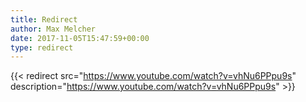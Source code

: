 ```yaml
---
title: Redirect
author: Max Melcher
date: 2017-11-05T15:47:59+00:00
type: redirect
---
```

{{< redirect src="https://www.youtube.com/watch?v=vhNu6PPpu9s" description="https://www.youtube.com/watch?v=vhNu6PPpu9s" >}}
